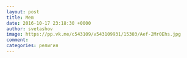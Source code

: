 ```yaml
--- 
layout: post 
title: Mem 
date: 2016-10-17 23:18:30 +0000 
author: svetashov 
image: https://pp.vk.me/c543109/v543109931/15303/Aef-2Mr0Ehs.jpg
comment: 
categories: религия
---
```

